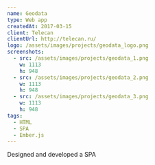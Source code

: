 ```yaml
---
name: Geodata
type: Web app
createdAt: 2017-03-15
client: Telecan
clientUrl: http://telecan.ru/
logo: /assets/images/projects/geodata_logo.png
screenshots: 
  - src: /assets/images/projects/geodata_1.png
    w: 1113
    h: 948
  - src: /assets/images/projects/geodata_2.png
    w: 1113
    h: 948
  - src: /assets/images/projects/geodata_3.png
    w: 1113
    h: 948
tags: 
  - HTML
  - SPA 
  - Ember.js
---
```


Designed and developed a SPA
